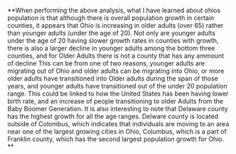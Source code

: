 

**When performing the above analysis, what I have learned about ohios population is that although there is overall population growth in certain counties, it appears that Ohio is increasing in older adults (over 65) rather than younger adults (under the age of 20). Not only are younger adults under the age of 20 having slower growth rates in counties with growth, there is also a larger decline in younger adults among the bottom three counties, and for Older Adults there is not a county that has any ammount of decline This can be from one of two reasons, younger adults are migrating out of Ohio and older adults can be migrating into Ohio, or more older adults have transitioned into Older adults during the span of those years, and younger adults have transitioned out of the under 20 population range. This could be linked to how the United States has been having lower birth rate, and an increase of people transitioning to older Adults from the Baby Boomer Generation. It is also interesting to note that Delaware county has the highest growth for all the age ranges. Delware county is located outside of Colombus, which indicates that individuals are moving to an area near one of the largest growing cities in Ohio, Columbus, which is a part of Franklin county, which has the second largest population growth for Ohio. **